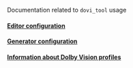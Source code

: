 Documentation related to `dovi_tool` usage

#### [Editor configuration](editor.md)
#### [Generator configuration](generator.md)
#### [Information about Dolby Vision profiles](profiles.md)

